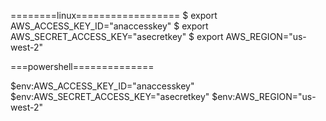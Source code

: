 ========linux==================
$ export AWS_ACCESS_KEY_ID="anaccesskey"
$ export AWS_SECRET_ACCESS_KEY="asecretkey"
$ export AWS_REGION="us-west-2"

===powershell==============

$env:AWS_ACCESS_KEY_ID="anaccesskey"
$env:AWS_SECRET_ACCESS_KEY="asecretkey"
$env:AWS_REGION="us-west-2"
